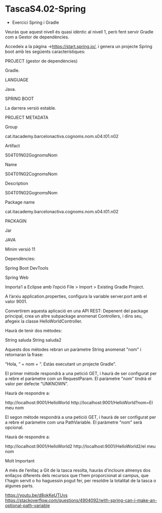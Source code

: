 # TascaS4.02-Spring

- Exercici Spring i Gradle

Veuràs que aquest nivell és quasi idèntic al nivell 1, però fent servir Gradle com a Gestor de dependències.

Accedeix a la pàgina ->https://start.spring.io/, i genera un projecte Spring boot amb les següents característiques:

PROJECT (gestor de dependències)

Gradle.

LANGUAGE

Java.

SPRING BOOT

La darrera versió estable.

PROJECT METADATA

Group

cat.itacademy.barcelonactiva.cognoms.nom.s04.t01.n02

Artifact

S04T01N02GognomsNom

Name

S04T01N02CognomsNom

Description

S04T01N02GognomsNom

Package name

cat.itacademy.barcelonactiva.cognoms.nom.s04.t01.n02

PACKAGIN

Jar

JAVA

Mínim versió 11 

Dependències:

Spring Boot DevTools

Spring Web


Importa’l a Eclipse amb l’opció File > Import > Existing Gradle Project.


A l’arxiu application.properties, configura la variable server.port amb el valor 9001.


Convertirem aquesta aplicació en una API REST:
Depenent del package principal, crea un altre subpackage anomenat Controllers, i dins seu, afegeix la classe HelloWorldController.

Haurà de tenir dos mètodes:

String saluda
String saluda2


Aquests dos mètodes rebran un paràmetre String anomenat "nom" i retornaran la frase:

“Hola, “ + nom + “. Estàs executant un projecte Gradle”.

El primer mètode respondrà a una petició GET, i haurà de ser configurat per a rebre el paràmetre com un RequestParam. El paràmetre "nom" tindrà el valor per defecte “UNKNOWN”.

Haurà de respondre a:

http://localhost:9001/HelloWorld
http://localhost:9001/HelloWorld?nom=El meu nom
 

El segon mètode respondrà a una petició GET, i haurà de ser configurat per a rebre el paràmetre com una PathVariable. El paràmetre "nom" serà opcional.

Haurà de respondre a:

http://localhost:9001/HelloWorld2
http://localhost:9001/HelloWorld2/el meu nom



 Molt Important

A més de l’enllaç a Git de la tasca resolta, hauràs d’incloure almenys dos enllaços diferents dels recursos que t’hem proporcionat al campus, que t’hagin servit o ho haguessin pogut fer, per resoldre la totalitat de la tasca o algunes parts.

https://youtu.be/d8okKeUTUvs https://stackoverflow.com/questions/4904092/with-spring-can-i-make-an-optional-path-variable
